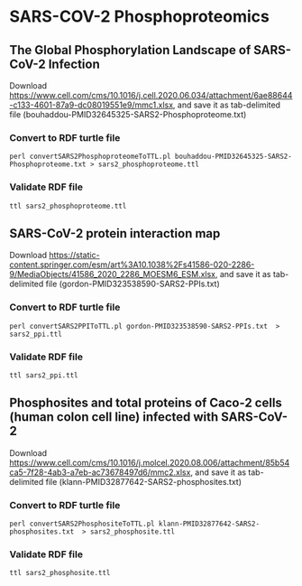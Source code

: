 # SARS-COV-2 Phosphoproteomics

## The Global Phosphorylation Landscape of SARS-CoV-2 Infection

Download https://www.cell.com/cms/10.1016/j.cell.2020.06.034/attachment/6ae88644-c133-4601-87a9-dc08019551e9/mmc1.xlsx, and save it as tab-delimited file (bouhaddou-PMID32645325-SARS2-Phosphoproteome.txt)

### Convert to RDF turtle file

```
perl convertSARS2PhosphoproteomeToTTL.pl bouhaddou-PMID32645325-SARS2-Phosphoproteome.txt > sars2_phosphoproteome.ttl
```
### Validate RDF file

```
ttl sars2_phosphoproteome.ttl
```

## SARS-CoV-2 protein interaction map

Download https://static-content.springer.com/esm/art%3A10.1038%2Fs41586-020-2286-9/MediaObjects/41586_2020_2286_MOESM6_ESM.xlsx, and save it as tab-delimited file (gordon-PMID323538590-SARS2-PPIs.txt)

### Convert to RDF turtle file

```
perl convertSARS2PPIToTTL.pl gordon-PMID323538590-SARS2-PPIs.txt  > sars2_ppi.ttl 
```

### Validate RDF file

```
ttl sars2_ppi.ttl
```

## Phosphosites and total proteins of Caco-2 cells (human colon cell line) infected with SARS-CoV-2

Download https://www.cell.com/cms/10.1016/j.molcel.2020.08.006/attachment/85b54ca5-7f28-4ab3-a7eb-ac73678497d6/mmc2.xlsx, and save it as tab-delimited file (klann-PMID32877642-SARS2-phosphosites.txt)

### Convert to RDF turtle file

```
perl convertSARS2PhosphositeToTTL.pl klann-PMID32877642-SARS2-phosphosites.txt  > sars2_phosphosite.ttl
```

### Validate RDF file

```
ttl sars2_phosphosite.ttl
```


